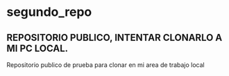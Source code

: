 # segundo_repo

## REPOSITORIO PUBLICO, INTENTAR CLONARLO A MI PC LOCAL.

Repositorio publico de prueba para clonar en mi area de trabajo local

